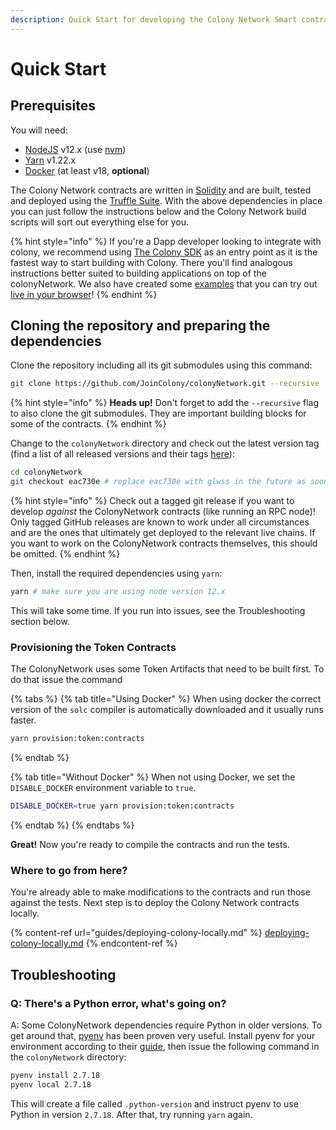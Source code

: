 ```yaml
---
description: Quick Start for developing the Colony Network Smart contracts
---
```


# Quick Start

## Prerequisites

You will need:

* [NodeJS](https://nodejs.org/en/) v12.x (use [nvm](https://github.com/nvm-sh/nvm))
* [Yarn](https://yarnpkg.com/) v1.22.x
* [Docker](https://docs.docker.com/get-docker/) (at least v18, **optional**)

The Colony Network contracts are written in [Solidity](https://soliditylang.org/) and are built, tested and deployed using the [Truffle Suite](https://trufflesuite.com/). With the above dependencies in place you can just follow the instructions below and the Colony Network build scripts will sort out everything else for you.

{% hint style="info" %}
If you're a Dapp developer looking to integrate with colony, we recommend using [The Colony SDK](https://app.gitbook.com/o/-MTaEZ\_7xhxpButTDDNj/s/slSiNQHJDrgYgciBacVr/) as an entry point as it is the fastest way to start building with Colony. There you'll find analogous instructions better suited to building applications on top of the colonyNetwork. We also have created some [examples](https://github.com/JoinColony/colonySDK/tree/main/examples) that you can try out [live in your browser](https://joincolony.github.io/colonySDK/)!
{% endhint %}

## Cloning the repository and preparing the dependencies

Clone the repository including all its git submodules using this command:

```bash
git clone https://github.com/JoinColony/colonyNetwork.git --recursive
```

{% hint style="info" %}
**Heads up!** Don't forget to add the `--recursive` flag to also clone the git submodules. They are important building blocks for some of the contracts.
{% endhint %}

Change to the `colonyNetwork` directory and check out the latest version tag (find a list of all released versions and their tags [here](https://github.com/JoinColony/colonyNetwork/releases)):

```bash
cd colonyNetwork
git checkout eac730e # replace eac730e with glwss in the future as soon as it's available
```

{% hint style="info" %}
Check out a tagged git release if you want to develop _against_ the ColonyNetwork contracts (like running an RPC node)! Only tagged GitHub releases are known to work under all circumstances and are the ones that ultimately get deployed to the relevant live chains. If you want to work on the ColonyNetwork contracts themselves, this should be omitted.
{% endhint %}

Then, install the required dependencies using `yarn`:

```bash
yarn # make sure you are using node version 12.x
```

This will take some time. If you run into issues, see the Troubleshooting section below.

### Provisioning the Token Contracts

The ColonyNetwork uses some Token Artifacts that need to be built first. To do that issue the command

{% tabs %}
{% tab title="Using Docker" %}
When using docker the correct version of the `solc` compiler is automatically downloaded and it usually runs faster.

```bash
yarn provision:token:contracts
```
{% endtab %}

{% tab title="Without Docker" %}
When not using Docker, we set the `DISABLE_DOCKER` environment variable to `true`.

```bash
DISABLE_DOCKER=true yarn provision:token:contracts
```
{% endtab %}
{% endtabs %}

**Great!** Now you're ready to compile the contracts and run the tests.

### Where to go from here?

You're already able to make modifications to the contracts and run those against the tests. Next step is to deploy the Colony Network contracts locally.

{% content-ref url="guides/deploying-colony-locally.md" %}
[deploying-colony-locally.md](guides/deploying-colony-locally.md)
{% endcontent-ref %}

## Troubleshooting

### Q: There's a Python error, what's going on?

A: Some ColonyNetwork dependencies require Python in older versions. To get around that, [pyenv](https://github.com/pyenv/pyenv) has been proven very useful. Install pyenv for your environment according to their [guide](https://github.com/pyenv/pyenv#installation), then issue the following command in the `colonyNetwork` directory:

```bash
pyenv install 2.7.18
pyenv local 2.7.18
```

This will create a file called `.python-version` and instruct pyenv to use Python in version `2.7.18`. After that, try running `yarn` again.
